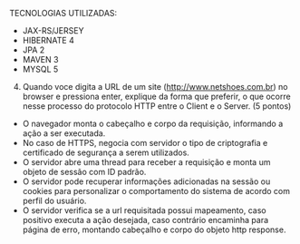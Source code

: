
TECNOLOGIAS UTILIZADAS:

- JAX-RS/JERSEY
- HIBERNATE 4
- JPA 2
- MAVEN 3
- MYSQL 5


4) Quando voce digita a URL de um site (http://www.netshoes.com.br) no browser e pressiona enter, explique da forma que preferir, o que ocorre nesse processo do protocolo HTTP entre o Client e o Server. (5 pontos)

- O navegador monta o cabeçalho e corpo da requisição, informando a ação a ser executada.
- No caso de HTTPS, negocia com servidor o tipo de criptografia e certificado de segurança a serem utilizados.
- O servidor abre uma thread para receber a requisição e monta um objeto de sessão com ID padrão.
- O servidor pode recuperar informações adicionadas na sessão ou cookies para personalizar o comportamento do sistema de acordo com perfil do usuário.
- O servidor verifica se a url requisitada possui mapeamento, caso positivo executa a ação desejada, caso contrário encaminha para página de erro, montando cabeçalho e corpo do objeto http response.

